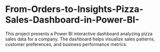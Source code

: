 # From-Orders-to-Insights-Pizza-Sales-Dashboard-in-Power-BI-
This project presents a Power BI interactive dashboard analyzing pizza sales data for a company. The dashboard helps visualize sales patterns, customer preferences, and business performance metrics.
